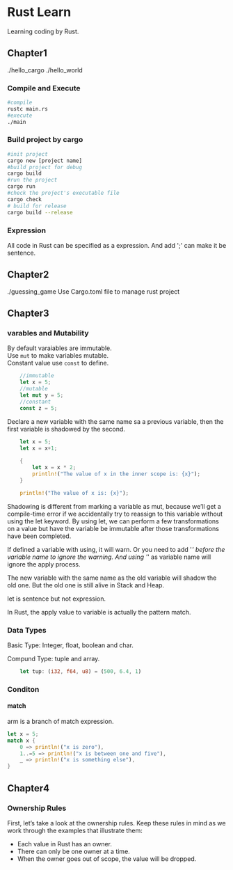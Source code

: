 # Rust Learn
Learning coding by Rust.

## Chapter1
./hello_cargo
./hello_world
### Compile and Execute
```sh
#compile
rustc main.rs
#execute
./main
```

### Build project by cargo
```sh
#init project
cargo new [project name]
#build project for debug
cargo build
#run the project
cargo run
#check the project's executable file
cargo check
# build for release
cargo build --release
```

### Expression
All code in Rust can be specified as a expression. And add ';' can make it be sentence.

## Chapter2
./guessing_game
Use Cargo.toml file to manage rust project

## Chapter3
### varables and Mutability
By default varaiables are immutable.  
Use `mut` to make variables mutable.  
Constant value use `const` to define.
```Rust
    //immutable
    let x = 5; 
    //mutable
    let mut y = 5;
    //constant
    const z = 5;
```
Declare a new variable with the same name sa a previous variable, then the first variable is shadowed by the second.
```Rust
    let x = 5;
    let x = x+1;
    
    {
        let x = x * 2;
        println!("The value of x in the inner scope is: {x}");
    }

    println!("The value of x is: {x}");
```

Shadowing is different from marking a variable as mut, because we’ll get a compile-time error if we accidentally try to reassign to this variable without using the let keyword. By using let, we can perform a few transformations on a value but have the variable be immutable after those transformations have been completed.

If defined a variable with using, it will warn. Or you need to add '_' before the variable name to ignore the warning. And using '_' as variable name will ignore the apply process.

The new variable with the same name as the old variable will shadow the old one. But the old one is still alive in Stack and Heap.

let is sentence but not expression.

In Rust, the apply value to variable is actually the pattern match.

### Data Types
Basic Type: Integer, float, boolean and char.  

Compund Type: tuple and array.
```Rust
    let tup: (i32, f64, u8) = (500, 6.4, 1)
```
### Conditon
#### match
arm is a branch of match expression.
```Rust
let x = 5;
match x {
    0 => println!("x is zero"),
    1..=5 => println!("x is between one and five"),
    _ => println!("x is something else"),
}
```

## Chapter4
### Ownership Rules
First, let’s take a look at the ownership rules. Keep these rules in mind as we work through the examples that illustrate them:
- Each value in Rust has an owner.
- There can only be one owner at a time.
- When the owner goes out of scope, the value will be dropped.
